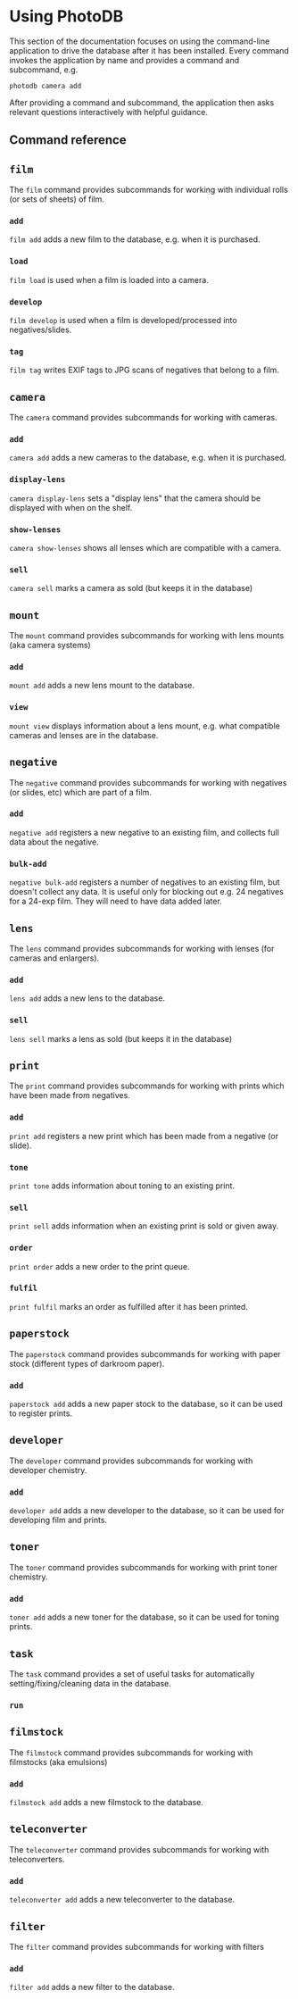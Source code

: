 # Using PhotoDB

This section of the documentation focuses on using the command-line application to drive the database
after it has been installed. Every command invokes the application by name and provides a command
and subcommand, e.g.

```
photodb camera add
```

After providing a command and subcommand, the application then asks relevant questions interactively
with helpful guidance.

## Command reference

## `film`
The `film` command provides subcommands for working with individual rolls (or sets of sheets) of film.
### `add`
`film add` adds a new film to the database, e.g. when it is purchased.
### `load`
`film load` is used when a film is loaded into a camera.
### `develop`
`film develop` is used when a film is developed/processed into negatives/slides.
### `tag`
`film tag` writes EXIF tags to JPG scans of negatives that belong to a film.

## `camera`
The `camera` command provides subcommands for working with cameras.
### `add`
`camera add` adds a new cameras to the database, e.g. when it is purchased.
### `display-lens`
`camera display-lens` sets a "display lens" that the camera should be displayed with when on the shelf.
### `show-lenses`
`camera show-lenses` shows all lenses which are compatible with a camera.
### `sell`
`camera sell` marks a camera as sold (but keeps it in the database)

## `mount`
The `mount` command provides subcommands for working with lens mounts (aka camera systems)
### `add`
`mount add` adds a new lens mount to the database.
### `view`
`mount view` displays information about a lens mount, e.g. what compatible cameras and lenses
are in the database.

## `negative`
The `negative` command provides subcommands for working with negatives (or slides, etc) which are part of a film.
### `add`
`negative add` registers a new negative to an existing film, and collects full data about the negative.
### `bulk-add`
`negative bulk-add` registers a number of negatives to an existing film, but doesn't collect any data.
It is useful only for blocking out e.g. 24 negatives for a 24-exp film. They will need to have data added later.

## `lens`
The `lens` command provides subcommands for working with lenses (for cameras and enlargers).
### `add`
`lens add` adds a new lens to the database.
### `sell`
`lens sell` marks a lens as sold (but keeps it in the database)

## `print`
The `print` command provides subcommands for working with prints which have been made from negatives.
### `add`
`print add` registers a new print which has been made from a negative (or slide).
### `tone`
`print tone` adds information about toning to an existing print.
### `sell`
`print sell` adds information when an existing print is sold or given away.
### `order`
`print order` adds a new order to the print queue.
### `fulfil`
`print fulfil` marks an order as fulfilled after it has been printed.

## `paperstock`
The `paperstock` command provides subcommands for working with paper stock (different types of darkroom paper).
### `add`
`paperstock add` adds a new paper stock to the database, so it can be used to register prints.

## `developer`
The `developer` command provides subcommands for working with developer chemistry.
### `add`
`developer add` adds a new developer to the database, so it can be used for developing film and prints.

## `toner`
The `toner` command provides subcommands for working with print toner chemistry.
### `add`
`toner add` adds a new toner for the database, so it can be used for toning prints.

## `task`
The `task` command provides a set of useful tasks for automatically setting/fixing/cleaning data in the database.
### `run`

## `filmstock`
The `filmstock` command provides subcommands for working with filmstocks (aka emulsions)
### `add`
`filmstock add` adds a new filmstock to the database.

## `teleconverter`
The `teleconverter` command provides subcommands for working with teleconverters.
### `add`
`teleconverter add` adds a new teleconverter to the database.

## `filter`
The `filter` command provides subcommands for working with filters
### `add`
`filter add` adds a new filter to the database.
